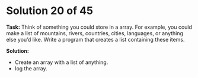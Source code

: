 # Solution 20 of 45

**Task:** Think of something you could store in a array. For example, you could make a list of mountains, rivers, countries, cities, languages, or anything else you’d like. Write a program that creates a list containing these items.

**Solution:** 
- Create an array with a list of anything.
- log the array.